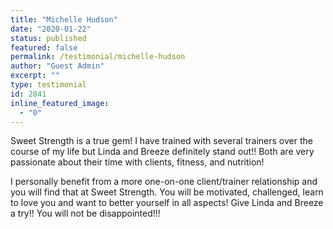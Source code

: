 ```yaml
---
title: "Michelle Hudson"
date: "2020-01-22"
status: published
featured: false
permalink: /testimonial/michelle-hudson
author: "Guest Admin"
excerpt: ""
type: testimonial
id: 2841
inline_featured_image:
  - "0"
---
```


Sweet Strength is a true gem! I have trained with several trainers over the course of my life but Linda and Breeze definitely stand out!! Both are very passionate about their time with clients, fitness, and nutrition!

I personally benefit from a more one-on-one client/trainer relationship and you will find that at Sweet Strength. You will be motivated, challenged, learn to love you and want to better yourself in all aspects! Give Linda and Breeze a try!! You will not be disappointed!!!
